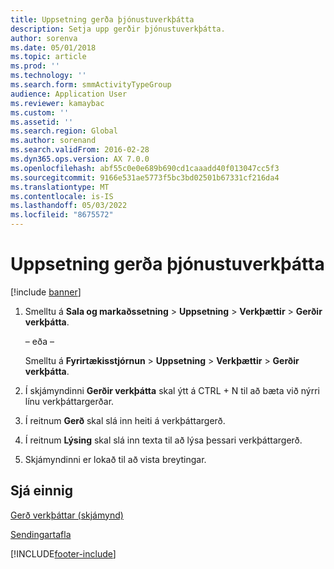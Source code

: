 ```yaml
---
title: Uppsetning gerða þjónustuverkþátta
description: Setja upp gerðir þjónustuverkþátta.
author: sorenva
ms.date: 05/01/2018
ms.topic: article
ms.prod: ''
ms.technology: ''
ms.search.form: smmActivityTypeGroup
audience: Application User
ms.reviewer: kamaybac
ms.custom: ''
ms.assetid: ''
ms.search.region: Global
ms.author: sorenand
ms.search.validFrom: 2016-02-28
ms.dyn365.ops.version: AX 7.0.0
ms.openlocfilehash: abf55c0e0e689b690cd1caaadd40f013047cc5f3
ms.sourcegitcommit: 9166e531ae5773f5bc3bd02501b67331cf216da4
ms.translationtype: MT
ms.contentlocale: is-IS
ms.lasthandoff: 05/03/2022
ms.locfileid: "8675572"
---
```

# <a name="set-up-service-activity-types"></a>Uppsetning gerða þjónustuverkþátta 

[!include [banner](../includes/banner.md)]


1.  Smelltu á **Sala og markaðssetning** \> **Uppsetning** \> **Verkþættir** \> **Gerðir verkþátta**.
    
    – eða –
    
    Smelltu á **Fyrirtækisstjórnun** \> **Uppsetning** \> **Verkþættir** \> **Gerðir verkþátta**.

2.  Í skjámyndinni **Gerðir verkþátta** skal ýtt á CTRL + N til að bæta við nýrri línu verkþáttargerðar.

3.  Í reitnum **Gerð** skal slá inn heiti á verkþáttargerð.

4.  Í reitnum **Lýsing** skal slá inn texta til að lýsa þessari verkþáttargerð.

5.  Skjámyndinni er lokað til að vista breytingar.

## <a name="see-also"></a>Sjá einnig

[Gerð verkþáttar (skjámynd)](https://technet.microsoft.com/library/aa583718\(v=ax.60\))

[Sendingartafla](dispatch-board.md)

  




[!INCLUDE[footer-include](../../includes/footer-banner.md)]